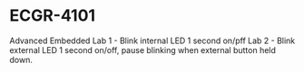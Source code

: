 # ECGR-4101
Advanced Embedded
Lab 1 - Blink internal LED 1 second on/pff
Lab 2 - Blink external LED 1 second on/off, pause blinking when external button held down.

